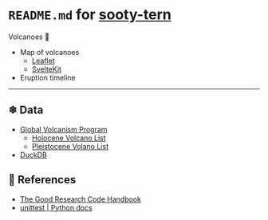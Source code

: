 # `README.md` for [sooty-tern](https://github.com/Ai-Yukino/sooty-tern)

Volcanoes 🌋

- Map of volcanoes
  - [Leaflet](https://leafletjs.com/)
  - [SvelteKit](https://kit.svelte.dev/)
- Eruption timeline

---

## ❄ Data

- [Global Volcanism Program](https://volcano.si.edu/)
  - [Holocene Volcano List](https://volcano.si.edu/volcanolist_holocene.cfm)
  - [Pleistocene Volano List](https://volcano.si.edu/volcanolist_pleistocene.cfm)
- [DuckDB](https://duckdb.org/)

## 🌸 References

- [The Good Research Code Handbook](https://goodresearch.dev/)
- [unittest | Python docs](https://docs.python.org/3/library/unittest.html)
